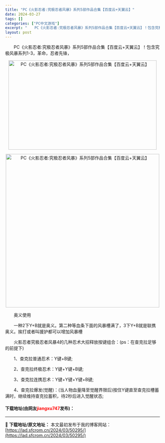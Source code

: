 ```yaml
---
title: "PC《火影忍者:究极忍者风暴》系列5部作品合集【百度云+天翼云】"
date: 2024-03-27
tags: []
categories: ["PC中文游戏"]
excerpt: "　　PC《火影忍者:究极忍者风暴》系列5部作品合集【百度云+天翼云】！包含究极风暴系列1-3，革命，忍者先锋， 　　奥义使用 　　一种2下Y+B就是奥义。第二种等血条下面的风暴槽满了，3下Y+B就是联携奥义。挨打或者叫援护都可以增加风暴槽 　　火影忍者究极忍者风暴4的几种忍术大招释放按键组合：(ps&hellip;"
layout: post
---
```


 <p>　　PC《火影忍者:究极忍者风暴》系列5部作品合集【百度云+天翼云】！包含究极风暴系列1-3，革命，忍者先锋，</p> <p style="text-align: center;"><img src="https://lad.sfcrom.cn/wp-content/uploads/2024/03/20240327_66038e311d227.webp" style="width: 482px; height: 291px;" alt="PC《火影忍者:究极忍者风暴》系列5部作品合集【百度云+天翼云】" /></p> <p align="center"><img align="" border="0" src="https://lad.sfcrom.cn/wp-content/uploads/2024/03/20240327_66038e31707d1.webp" width="500" alt="PC《火影忍者:究极忍者风暴》系列5部作品合集【百度云+天翼云】" /></p> <p>　　奥义使用</p> <p>　　一种2下Y+B就是奥义。第二种等血条下面的风暴槽满了，3下Y+B就是联携奥义。挨打或者叫援护都可以增加风暴槽</p> <p>　　火影忍者究极忍者风暴4的几种忍术大招释放按键组合：(ps：在查克拉足够的前提下)</p> <p>　　1、查克拉普通忍术：Y键+B键;</p> <p>　　2、查克拉终极忍术：Y键+Y键+B键;</p> <p>　　3、查克拉连携忍术：Y键+Y键+Y键+B键;</p> <p>　　4、查克拉爆发(觉醒)：(当人物血量降至觉醒界限后)按住Y键直至查克拉槽蓄满时，继续维持查克拉蓄积，待2秒后进入觉醒状态;</p> <p><h4>下载地址(由网友<font color="red">jiangxu747</font>发布)：</h4></p> 

---
📖 **下载地址/原文地址：** 本文最初发布于我的博客网站：[https://lad.sfcrom.cn/2024/03/50295/](https://lad.sfcrom.cn/2024/03/50295/)

